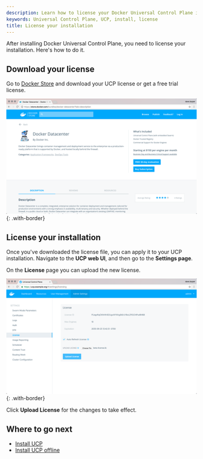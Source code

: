 ```yaml
---
description: Learn how to license your Docker Universal Control Plane installation.
keywords: Universal Control Plane, UCP, install, license
title: License your installation
---
```


After installing Docker Universal Control Plane, you need to license your
installation. Here's how to do it.

## Download your license

Go to [Docker Store](https://store.docker.com/bundles/docker-datacenter) and
download your UCP license or get a free trial license.

![](../../images/license-ucp-1.png){: .with-border}


## License your installation

Once you've downloaded the license file, you can apply it to your UCP
installation. Navigate to the **UCP web UI**, and then go to the **Settings
page**.

On the **License** page you can upload the new license.

![](../../images/license-ucp-2.png){: .with-border}

Click **Upload License** for the changes to take effect.

## Where to go next

* [Install UCP](../install/index.md)
* [Install UCP offline](../install/install-offline.md)
